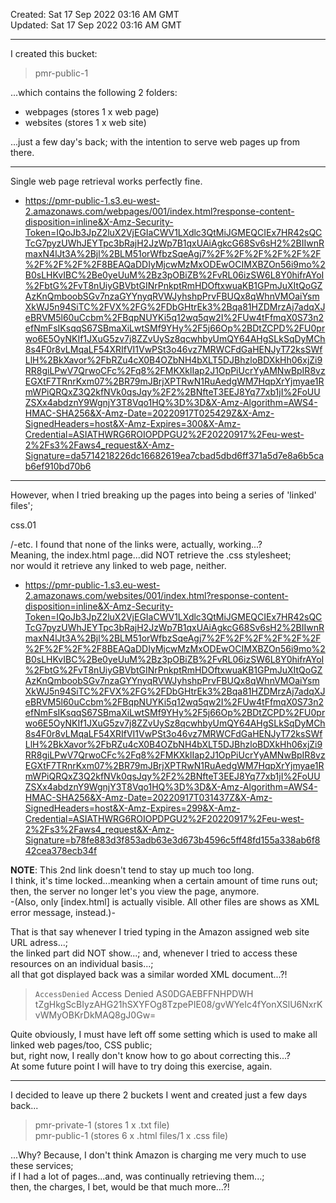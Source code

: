 Created: Sat 17 Sep 2022 03:16 AM GMT  
Updated: Sat 17 Sep 2022 03:16 AM GMT

-----

I created this bucket:  

> pmr-public-1  

...which contains the following 2 folders:   

- webpages  (stores 1 x web page)    
- websites  (stores 1 x web site)    

...just a few day's back; with the intention to serve web pages up from there.    
 
-----  
 
Single web page retrieval works perfectly fine.  

- https://pmr-public-1.s3.eu-west-2.amazonaws.com/webpages/001/index.html?response-content-disposition=inline&X-Amz-Security-Token=IQoJb3JpZ2luX2VjEGIaCWV1LXdlc3QtMiJGMEQCIEx7HR42sQCTcG7pyzUWhJEYTpc3bRajH2JzWp7B1qxUAiAgkcG68Sv6sH2%2BIIwnRmaxN4lJt3A%2Bjl%2BLM51orWfbzSqeAgj7%2F%2F%2F%2F%2F%2F%2F%2F%2F%2F8BEAQaDDIyMjcwMzMxODEwOCIMXBZOn56i9mo%2B0sLHKvIBC%2Be0yeUuM%2Bz3pOBiZB%2FvRL06izSW6L8Y0hifrAYoI%2FbtG%2FvT8nUiyGBVbtGINrPnkptRmHDOftxwuaKB1GPmJuXItQoGZAzKnQmboobSGv7nzaGYYnyqRVWJyhshpPrvFBUQx8qWhnVMOaiYsmXkWJ5n94SiTC%2FVX%2FG%2FDbGHtrEk3%2Bqa81HZDMrzAj7adqXJeBRVM5l60uCcbm%2FBqpNUYKi5q12wq5qw2I%2FUw4tFfmqX0S73n2efNmFsIKsqqS67SBmaXiLwtSMf9YHy%2F5j66Op%2BDtZCPD%2FU0prwo6E5OyNKIf1JXuG5zv7j8ZZvUySz8qcwhbyUmQY64AHgSLkSqDyMCh8s4F0r8vLMqaLF54XRIfVI1VwPSt3o46vz7MRWCFdGaHENJyT72ksSWfLlH%2BkXavor%2FbRZu4cX0B4OZbNH4bXLT5DJBhzloBDXkHh06xjZi9RR8giLPwV7QrwoCFc%2Fq8%2FMKXklIap2J1OpPiUcrYyAMNwBpIR8vzEGXtF7TRnrKxm07%2BR79mJBrjXPTRwN1RuAedgWM7HqpXrYjmyae1RmWPiQRQxZ3Q2kfNVk0qsJqy%2F2%2BNfteT3EEJ8Yq77xb1jI%2FoUUZSXx4abdznY9WgnjY3T8Vqo1HQ%3D%3D&X-Amz-Algorithm=AWS4-HMAC-SHA256&X-Amz-Date=20220917T025429Z&X-Amz-SignedHeaders=host&X-Amz-Expires=300&X-Amz-Credential=ASIATHWRG6ROIOPDPGU2%2F20220917%2Feu-west-2%2Fs3%2Faws4_request&X-Amz-Signature=da5714218226dc16682619ea7cbad5dbd6ff371a5d7e8a6b5cab6ef910bd70b6  

-----  

However, when I tried breaking up the pages into being a series of 'linked' files';    

css.01    

/-etc. I found that none of the links were, actually, working...?    
Meaning, the index.html page...did NOT retrieve the .css stylesheet;  
nor would it retrieve any linked to web page, neither.  

- https://pmr-public-1.s3.eu-west-2.amazonaws.com/websites/001/index.html?response-content-disposition=inline&X-Amz-Security-Token=IQoJb3JpZ2luX2VjEGIaCWV1LXdlc3QtMiJGMEQCIEx7HR42sQCTcG7pyzUWhJEYTpc3bRajH2JzWp7B1qxUAiAgkcG68Sv6sH2%2BIIwnRmaxN4lJt3A%2Bjl%2BLM51orWfbzSqeAgj7%2F%2F%2F%2F%2F%2F%2F%2F%2F%2F8BEAQaDDIyMjcwMzMxODEwOCIMXBZOn56i9mo%2B0sLHKvIBC%2Be0yeUuM%2Bz3pOBiZB%2FvRL06izSW6L8Y0hifrAYoI%2FbtG%2FvT8nUiyGBVbtGINrPnkptRmHDOftxwuaKB1GPmJuXItQoGZAzKnQmboobSGv7nzaGYYnyqRVWJyhshpPrvFBUQx8qWhnVMOaiYsmXkWJ5n94SiTC%2FVX%2FG%2FDbGHtrEk3%2Bqa81HZDMrzAj7adqXJeBRVM5l60uCcbm%2FBqpNUYKi5q12wq5qw2I%2FUw4tFfmqX0S73n2efNmFsIKsqqS67SBmaXiLwtSMf9YHy%2F5j66Op%2BDtZCPD%2FU0prwo6E5OyNKIf1JXuG5zv7j8ZZvUySz8qcwhbyUmQY64AHgSLkSqDyMCh8s4F0r8vLMqaLF54XRIfVI1VwPSt3o46vz7MRWCFdGaHENJyT72ksSWfLlH%2BkXavor%2FbRZu4cX0B4OZbNH4bXLT5DJBhzloBDXkHh06xjZi9RR8giLPwV7QrwoCFc%2Fq8%2FMKXklIap2J1OpPiUcrYyAMNwBpIR8vzEGXtF7TRnrKxm07%2BR79mJBrjXPTRwN1RuAedgWM7HqpXrYjmyae1RmWPiQRQxZ3Q2kfNVk0qsJqy%2F2%2BNfteT3EEJ8Yq77xb1jI%2FoUUZSXx4abdznY9WgnjY3T8Vqo1HQ%3D%3D&X-Amz-Algorithm=AWS4-HMAC-SHA256&X-Amz-Date=20220917T031437Z&X-Amz-SignedHeaders=host&X-Amz-Expires=299&X-Amz-Credential=ASIATHWRG6ROIOPDPGU2%2F20220917%2Feu-west-2%2Fs3%2Faws4_request&X-Amz-Signature=b78fe883d3f853adb63e3d673b4596c5ff48fd155a338ab6f842cea378ecb34f  

**NOTE**: This 2nd link doesn't tend to stay up much too long.     
I think, it's time locked...meanking when a certain amount of time runs out;    
then, the server no longer let's you view the page, anymore.     
-(Also, only [index.html] is actually visible. All other files are shows as XML error message, instead.)-  

That is that say whenever I tried typing in the Amazon assigned web site URL adress...;     
the linked part did NOT show...; and, whenever I tried to access these resources on an individual basis...;     
all that got displayed back was a similar worded XML document...?!     

> <Error>  
> <Code>AccessDenied</Code>  
> <Message>Access Denied</Message>  
> <RequestId>AS0DGAEBFFNHPDWH</RequestId>  
> <HostId>tZgHkgScBIyzAHG21hSXYFOg8TzpePIE08/gvWYeIc4fYonXSlU6NxrKvWMyOBKrDkMAQ8gJ0Gw=</HostId>  
> </Error>  

Quite obviously, I must have left off some setting which is used to make all linked web pages/too, CSS public;    
but, right now, I really don't know how to go about correcting this...?   
At some future point I will have to try doing this exercise, again.  

-----  

I decided to leave up there 2 buckets I went and created just a few days back...   

> pmr-private-1   (stores 1 x .txt file)    
> pmr-public-1    (stores 6 x .html files/1 x .css file) 

...Why? Because, I don't think Amazon is charging me very much to use these services;      
if I had a lot of pages...and, was continually retrieving them...;    
then, the charges, I bet, would be that much more...?!  


